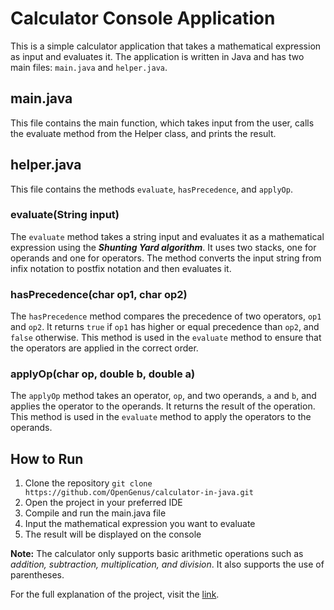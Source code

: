 # Calculator Console Application

This is a simple calculator application that takes a mathematical expression as input and evaluates it. The application is written in Java and has two main files: `main.java` and `helper.java`.

## main.java

This file contains the main function, which takes input from the user, calls the evaluate method from the Helper class, and prints the result.

## helper.java

This file contains the methods `evaluate`, `hasPrecedence`, and `applyOp`.

### evaluate(String input)

The `evaluate` method takes a string input and evaluates it as a mathematical expression using the ***Shunting Yard algorithm***. It uses two stacks, one for operands and one for operators. The method converts the input string from infix notation to postfix notation and then evaluates it.

### hasPrecedence(char op1, char op2)

The `hasPrecedence` method compares the precedence of two operators, `op1` and `op2`. It returns `true` if `op1` has higher or equal precedence than `op2`, and `false` otherwise. This method is used in the `evaluate` method to ensure that the operators are applied in the correct order.

### applyOp(char op, double b, double a)

The `applyOp` method takes an operator, `op`, and two operands, `a` and `b`, and applies the operator to the operands. It returns the result of the operation. This method is used in the `evaluate` method to apply the operators to the operands.

## How to Run

1. Clone the repository `git clone https://github.com/OpenGenus/calculator-in-java.git`
2. Open the project in your preferred IDE
3. Compile and run the main.java file
4. Input the mathematical expression you want to evaluate
5. The result will be displayed on the console

**Note:** The calculator only supports basic arithmetic operations such as *addition, subtraction, multiplication, and division*. It also supports the use of parentheses.

For the full explanation of the project, visit the [link](https://iq.opengenus.org/p/cdfbbe7f-557d-40f4-9a19-3e6eee593e67/).